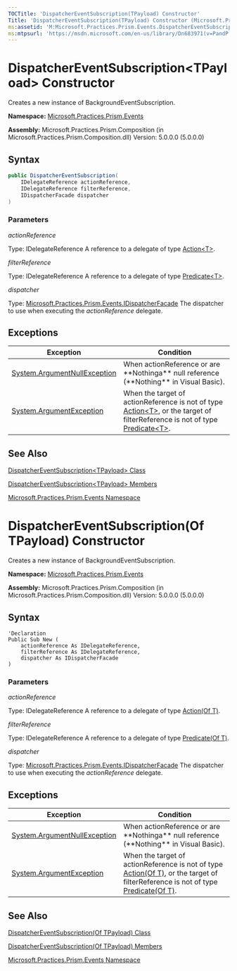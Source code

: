 ```yaml
---
TOCTitle: 'DispatcherEventSubscription(TPayload) Constructor'
Title: 'DispatcherEventSubscription(TPayload) Constructor (Microsoft.Practices.Prism.Events)'
ms:assetid: 'M:Microsoft.Practices.Prism.Events.DispatcherEventSubscription\`1.\#ctor(Microsoft.Practices.Prism.PubSubEvents.IDelegateReference,Microsoft.Practices.Prism.PubSubEvents.IDelegateReference,Microsoft.Practices.Prism.Events.IDispatcherFacade)'
ms:mtpsurl: 'https://msdn.microsoft.com/en-us/library/Dn683971(v=PandP.50)'
---
```


# DispatcherEventSubscription&lt;TPayload&gt; Constructor

Creates a new instance of BackgroundEventSubscription.

**Namespace:** [Microsoft.Practices.Prism.Events](https://msdn.microsoft.com/en-us/library/microsoft.practices.prism.events(v=pandp.50))

**Assembly:** Microsoft.Practices.Prism.Composition (in Microsoft.Practices.Prism.Composition.dll) Version: 5.0.0.0 (5.0.0.0)

## Syntax

```C#
public DispatcherEventSubscription(
	IDelegateReference actionReference,
	IDelegateReference filterReference,
	IDispatcherFacade dispatcher
)
```


### Parameters

*actionReference*

   Type: IDelegateReference
   A reference to a delegate of type [Action&lt;T&gt;](http://msdn.microsoft.com/en-us/library/bfcke1bz).

*filterReference*

   Type: IDelegateReference
   A reference to a delegate of type [Predicate&lt;T&gt;](http://msdn.microsoft.com/en-us/library/bfcke1bz).

*dispatcher*

   Type: [Microsoft.Practices.Prism.Events.IDispatcherFacade](https://msdn.microsoft.com/en-us/library/microsoft.practices.prism.events.idispatcherfacade(v=pandp.50))
   The dispatcher to use when executing the *actionReference* delegate.

## Exceptions

<table>
<thead>
<tr class="header">
<th>Exception</th>
<th>Condition</th>
</tr>
</thead>
<tbody>
<tr class="odd">
<td><a href="http://msdn2.microsoft.com/en-us/library/27426hcy">System.ArgumentNullException</a></td>
<td>When actionReference or are **Nothinga** null reference (**Nothing** in Visual Basic).
</td>
</tr>
<tr class="even">
<td><a href="http://msdn2.microsoft.com/en-us/library/3w1b3114">System.ArgumentException</a></td>
<td>When the target of actionReference is not of type <a href="http://msdn2.microsoft.com/en-us/library/018hxwa8">Action&lt;T&gt;</a>, or the target of filterReference is not of type <a href="http://msdn2.microsoft.com/en-us/library/bfcke1bz">Predicate&lt;T&gt;</a>.
</tr>
</tbody>
</table>

## See Also

[DispatcherEventSubscription&lt;TPayload&gt; Class](https://msdn.microsoft.com/en-us/library/gg431416(v=pandp.50))

[DispatcherEventSubscription&lt;TPayload&gt; Members](https://msdn.microsoft.com/en-us/library/gg430769(v=pandp.50))

[Microsoft.Practices.Prism.Events Namespace](https://msdn.microsoft.com/en-us/library/microsoft.practices.prism.events(v=pandp.50))

# DispatcherEventSubscription(Of TPayload) Constructor

Creates a new instance of BackgroundEventSubscription.

**Namespace:** [Microsoft.Practices.Prism.Events](https://msdn.microsoft.com/en-us/library/microsoft.practices.prism.events(v=pandp.50))

**Assembly:** Microsoft.Practices.Prism.Composition (in Microsoft.Practices.Prism.Composition.dll) Version: 5.0.0.0 (5.0.0.0)

## Syntax

```VB
'Declaration
Public Sub New ( 
	actionReference As IDelegateReference,
	filterReference As IDelegateReference,
	dispatcher As IDispatcherFacade
)
```


### Parameters

*actionReference*

   Type: IDelegateReference
   A reference to a delegate of type [Action(Of T)](http://msdn.microsoft.com/en-us/library/018hxwa8).

*filterReference*

   Type: IDelegateReference
   A reference to a delegate of type [Predicate(Of T)](http://msdn.microsoft.com/en-us/library/bfcke1bz).

*dispatcher*

   Type: [Microsoft.Practices.Prism.Events.IDispatcherFacade](https://msdn.microsoft.com/en-us/library/microsoft.practices.prism.events.idispatcherfacade(v=pandp.50))
   The dispatcher to use when executing the *actionReference* delegate.

## Exceptions

<table>
<thead>
<tr class="header">
<th>Exception</th>
<th>Condition</th>
</tr>
</thead>
<tbody>
<tr class="odd">
<td><a href="http://msdn2.microsoft.com/en-us/library/27426hcy">System.ArgumentNullException</a></td>
<td>When actionReference or are **Nothinga** null reference (**Nothing** in Visual Basic).
</td>
</tr>
<tr class="even">
<td><a href="http://msdn2.microsoft.com/en-us/library/3w1b3114">System.ArgumentException</a></td>
<td>When the target of actionReference is not of type <a href="http://msdn2.microsoft.com/en-us/library/018hxwa8">Action(Of T)</a>, or the target of filterReference is not of type <a href="http://msdn2.microsoft.com/en-us/library/bfcke1bz">Predicate(Of T)</a>.
</tr>
</tbody>
</table>

## See Also

[DispatcherEventSubscription(Of TPayload) Class](https://msdn.microsoft.com/en-us/library/gg431416(v=pandp.50))

[DispatcherEventSubscription(Of TPayload) Members](https://msdn.microsoft.com/en-us/library/gg430769(v=pandp.50))

[Microsoft.Practices.Prism.Events Namespace](https://msdn.microsoft.com/en-us/library/microsoft.practices.prism.events(v=pandp.50))
